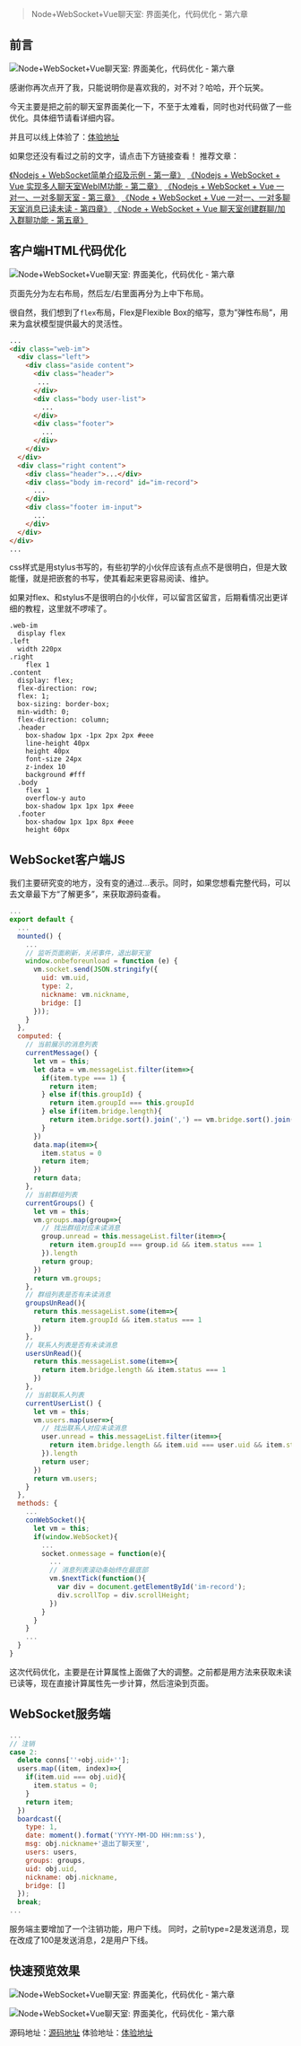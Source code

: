 > Node+WebSocket+Vue聊天室: 界面美化，代码优化 - 第六章


## 前言

![Node+WebSocket+Vue聊天室: 界面美化，代码优化 - 第六章](http://cdn.javanx.cn/wp-content/themes/lensnews2.2/images/post/20190429175028.jpg)

感谢你再次点开了我，只能说明你是喜欢我的，对不对？哈哈，开个玩笑。

今天主要是把之前的聊天室界面美化一下，不至于太难看，同时也对代码做了一些优化。具体细节请看详细内容。

并且可以线上体验了：[体验地址](http://im.javanx.cn/#/)

如果您还没有看过之前的文字，请点击下方链接查看！
推荐文章：

[《Nodejs + WebSocket简单介绍及示例 - 第一章》](https://www.toutiao.com/i6683747519056314892/)
[《Nodejs + WebSocket + Vue 实现多人聊天室WebIM功能 - 第二章》](https://www.toutiao.com/i6685131748478550535/)
[《Nodejs + WebSocket + Vue 一对一、一对多聊天室 - 第三章》](https://www.toutiao.com/i6685257409994162696/)
[《Node + WebSocket + Vue 一对一、一对多聊天室消息已读未读 - 第四章》](https://www.toutiao.com/i6685523858054709763/)
[《Node + WebSocket + Vue 聊天室创建群聊/加入群聊功能 - 第五章》](http://toutiao.com/item/6688204175710355975/)


## 客户端HTML代码优化

![Node+WebSocket+Vue聊天室: 界面美化，代码优化 - 第六章](http://cdn.javanx.cn/wp-content/themes/lensnews2.2/images/post/20190509115958.jpg)

页面先分为左右布局，然后左/右里面再分为上中下布局。

很自然，我们想到了`flex`布局，Flex是Flexible Box的缩写，意为”弹性布局”，用来为盒状模型提供最大的灵活性。

```html
...
<div class="web-im">
  <div class="left">
    <div class="aside content">
      <div class="header">
       ...
      </div>
      <div class="body user-list">
        ...
      </div>
      <div class="footer">
        ...
      </div>
    </div>
  </div>
  <div class="right content">
    <div class="header">...</div>
    <div class="body im-record" id="im-record">
      ...
    </div>
    <div class="footer im-input">
      ...
    </div>
  </div>
</div>
...
```


css样式是用stylus书写的，有些初学的小伙伴应该有点点不是很明白，但是大致能懂，就是把嵌套的书写，使其看起来更容易阅读、维护。

如果对flex、和stylus不是很明白的小伙伴，可以留言区留言，后期看情况出更详细的教程，这里就不啰嗦了。

```stylus
.web-im
  display flex
.left
  width 220px
.right
    flex 1
.content
  display: flex;
  flex-direction: row;
  flex: 1;
  box-sizing: border-box;
  min-width: 0;
  flex-direction: column;
  .header
    box-shadow 1px -1px 2px 2px #eee
    line-height 40px
    height 40px
    font-size 24px
    z-index 10
    background #fff
  .body
    flex 1
    overflow-y auto
    box-shadow 1px 1px 1px #eee
  .footer
    box-shadow 1px 1px 8px #eee
    height 60px

```

## WebSocket客户端JS
我们主要研究变的地方，没有变的通过...表示。同时，如果您想看完整代码，可以去文章最下方“了解更多”，来获取源码查看。

```javascript
...
export default {
  ...
  mounted() {
    ...
    // 监听页面刷新，关闭事件，退出聊天室
    window.onbeforeunload = function (e) {
      vm.socket.send(JSON.stringify({
        uid: vm.uid,
        type: 2,
        nickname: vm.nickname,
        bridge: []
      }));
    }
  },
  computed: {
    // 当前展示的消息列表
    currentMessage() {
      let vm = this;
      let data = vm.messageList.filter(item=>{
        if(item.type === 1) {
          return item;
        } else if(this.groupId) {
          return item.groupId === this.groupId
        } else if(item.bridge.length){
          return item.bridge.sort().join(',') == vm.bridge.sort().join(',')
        }
      })
      data.map(item=>{
        item.status = 0
        return item;
      })
      return data;
    },
    // 当前群组列表
    currentGroups() {
      let vm = this;
      vm.groups.map(group=>{
        // 找出群组对应未读消息
        group.unread = this.messageList.filter(item=>{
          return item.groupId === group.id && item.status === 1
        }).length
        return group;
      })
      return vm.groups;
    },
    // 群组列表是否有未读消息
    groupsUnRead(){
      return this.messageList.some(item=>{
        return item.groupId && item.status === 1
      })
    },
    // 联系人列表是否有未读消息
    usersUnRead(){
      return this.messageList.some(item=>{
        return item.bridge.length && item.status === 1
      })
    },
    // 当前联系人列表
    currentUserList() {
      let vm = this;
      vm.users.map(user=>{
        // 找出联系人对应未读消息
        user.unread = this.messageList.filter(item=>{
          return item.bridge.length && item.uid === user.uid && item.status === 1
        }).length
        return user;
      })
      return vm.users;
    }
  },
  methods: {
    ...
    conWebSocket(){
      let vm = this;
      if(window.WebSocket){
        ...
        socket.onmessage = function(e){
          ...
          // 消息列表滚动条始终在最底部
          vm.$nextTick(function(){
            var div = document.getElementById('im-record');
            div.scrollTop = div.scrollHeight;
          })
        }   
      }
    }
    ...
  }
}
```

这次代码优化，主要是在计算属性上面做了大的调整。之前都是用方法来获取未读已读等，现在直接计算属性先一步计算，然后渲染到页面。

## WebSocket服务端
```javascript
...
// 注销
case 2:
  delete conns[''+obj.uid+''];
  users.map((item, index)=>{
    if(item.uid === obj.uid){
      item.status = 0;
    }
    return item;
  })
  boardcast({
    type: 1,
    date: moment().format('YYYY-MM-DD HH:mm:ss'),
    msg: obj.nickname+'退出了聊天室',
    users: users,
    groups: groups,
    uid: obj.uid,
    nickname: obj.nickname,
    bridge: []
  });
  break;
...
```

服务端主要增加了一个注销功能，用户下线。
同时，之前type=2是发送消息，现在改成了100是发送消息，2是用户下线。



## 快速预览效果

![Node+WebSocket+Vue聊天室: 界面美化，代码优化 - 第六章](http://cdn.javanx.cn/wp-content/themes/lensnews2.2/images/post/20190509161235.jpg)


![Node+WebSocket+Vue聊天室: 界面美化，代码优化 - 第六章](http://cdn.javanx.cn/wp-content/themes/lensnews2.2/images/post/20190509161302.jpg)

源码地址：[源码地址](https://github.com/javanf/web-im)
体验地址：[体验地址](http://im.javanx.cn/#/)
